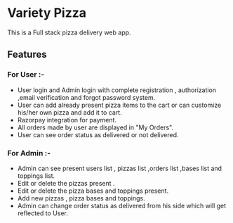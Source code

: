 
# Variety Pizza

This is a Full stack pizza delivery web app.


## Features
### For User :-
* User login and Admin login with complete registration , authorization ,email verification and forgot password system.
* User can add already present pizza items to the cart or can customize his/her own pizza and add it to cart.
* Razorpay integration for payment.
* All orders made by user are displayed in "My Orders".
* User can see order status as delivered or not delivered.
### For Admin :-
* Admin can see present users list , pizzas list ,orders list ,bases list and toppings list.
* Edit or delete the pizzas present .
* Edit or delete the pizza bases and toppings present.
* Add new pizzas , pizza bases and toppings.
* Admin can change order status as delivered from his side which will get reflected to User.
